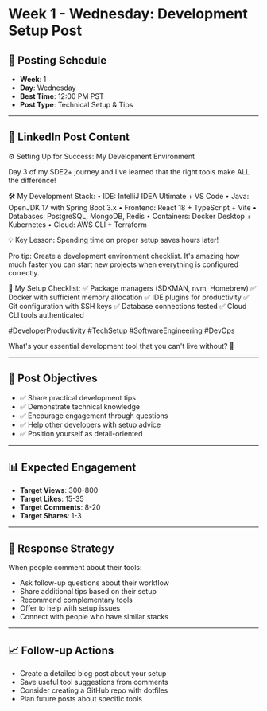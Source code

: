 # Week 1 - Wednesday: Development Setup Post

## 📅 **Posting Schedule**

- **Week**: 1
- **Day**: Wednesday
- **Best Time**: 12:00 PM PST
- **Post Type**: Technical Setup & Tips

---

## 📱 **LinkedIn Post Content**

⚙️ Setting Up for Success: My Development Environment

Day 3 of my SDE2+ journey and I've learned that the right tools make ALL the difference!

🛠️ My Development Stack:
• IDE: IntelliJ IDEA Ultimate + VS Code
• Java: OpenJDK 17 with Spring Boot 3.x
• Frontend: React 18 + TypeScript + Vite
• Databases: PostgreSQL, MongoDB, Redis
• Containers: Docker Desktop + Kubernetes
• Cloud: AWS CLI + Terraform

💡 Key Lesson: Spending time on proper setup saves hours later!

Pro tip: Create a development environment checklist. It's amazing how much faster you can start new projects when everything is configured correctly.

🔧 My Setup Checklist:
✅ Package managers (SDKMAN, nvm, Homebrew)
✅ Docker with sufficient memory allocation
✅ IDE plugins for productivity
✅ Git configuration with SSH keys
✅ Database connections tested
✅ Cloud CLI tools authenticated

#DeveloperProductivity #TechSetup #SoftwareEngineering #DevOps

What's your essential development tool that you can't live without? 🤔

---

## 🎯 **Post Objectives**

- ✅ Share practical development tips
- ✅ Demonstrate technical knowledge
- ✅ Encourage engagement through questions
- ✅ Help other developers with setup advice
- ✅ Position yourself as detail-oriented

---

## 📊 **Expected Engagement**

- **Target Views**: 300-800
- **Target Likes**: 15-35
- **Target Comments**: 8-20
- **Target Shares**: 1-3

---

## 💬 **Response Strategy**

When people comment about their tools:

- Ask follow-up questions about their workflow
- Share additional tips based on their setup
- Recommend complementary tools
- Offer to help with setup issues
- Connect with people who have similar stacks

---

## 📈 **Follow-up Actions**

- Create a detailed blog post about your setup
- Save useful tool suggestions from comments
- Consider creating a GitHub repo with dotfiles
- Plan future posts about specific tools
